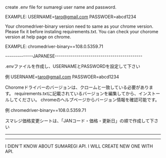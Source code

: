 create .env file for sumaregi user name and password.

EXAMPLE:
USERNAME=taro@gmail.com
PASSWOER=abcd1234

Your chromedriver-binary version need to same as your chrome version.
Please fix it before instaling requirements.txt.
You can check your chorome version at help page on chrome.

EXAMPLE:
chromedriver-binary==108.0.5359.71

--------------JAPANESE--------------------------------------------

.envファイルを作成し、USERNAMEとPASSWORDを設定して下さい

例
USERNAME=taro@gmail.com
PASSWOER=abcd1234

Choromeドライバーのバージョンは、クロームと一致している必要があります。
requirements.txtに記載されているバージョンを編集してから、インストールしてください。
chromeのヘルプページからバージョン情報を確認可能です。

例
chromedriver-binary==108.0.5359.71

スマレジ価格変更シートは、「JANコード・価格・更新日」の順で作成して下さい

-----------------------------------------------------------------
-----------------------------------------------------------------
I DIDN'T KNOW ABOUT SUMAREGI API. I WILL CREATE NEW ONE WITH API.
